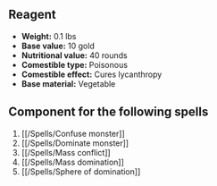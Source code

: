 ## Reagent

- **Weight:** 0.1 lbs
- **Base value:** 10 gold
- **Nutritional value:** 40 rounds
- **Comestible type:** Poisonous
- **Comestible effect:** Cures lycanthropy
- **Base material:** Vegetable

## Component for the following spells

1. [[/Spells/Confuse monster]]
2. [[/Spells/Dominate monster]]
3. [[/Spells/Mass conflict]]
4. [[/Spells/Mass domination]]
5. [[/Spells/Sphere of domination]]
